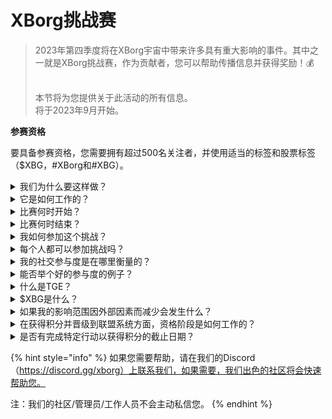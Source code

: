 # XBorg挑战赛

> 2023年第四季度将在XBorg宇宙中带来许多具有重大影响的事件。其中之一就是XBorg挑战赛，作为贡献者，您可以帮助传播信息并获得奖励！💰
>
> \
> 本节将为您提供关于此活动的所有信息。\
> 将于2023年9月开始。

**参赛资格**

要具备参赛资格，您需要拥有超过500名关注者，并使用适当的标签和股票标签（$XBG，#XBorg和#XBG）。

<details>

<summary>我们为什么要这样做？</summary>

我们的目标是提高XBorg的知名度，同时展示我们出色的社区、产品和代币。组织一场比赛是我们选择的方法，旨在促进愉快和协作的体验。

</details>

<details>

<summary>它是如何工作的？</summary>

请积极参与，遵守[规则](rules-test.md)并遵循最佳实践（链接到最佳实践）。您将根据您的参与度所产生的影响累积积分，而且您越熟练地做到这一点，您和您的联盟所能获得的奖励就越大。

</details>

<details>

<summary>比赛何时开始？</summary>

比赛计划于2023年9月1日或9月30日开始，具体时间将根据我们的进展而定。

</details>

<details>

<summary>比赛何时结束？</summary>

比赛将在代币生成事件（TGE）后的两周内结束，具体日期将在稍后通知。

</details>

<details>

<summary>我如何参加这个挑战？</summary>

在满足拥有500名以上Twitter关注者的要求后，将根据您在LunarCrush上的每日XBorg影响者参与排名来分配积分。请记得在您的推文中包含#XBorg，$XBG或#XBG以便准确识别。

</details>

<details>

<summary>每个人都可以参加挑战吗？</summary>

挑战对每个人开放，但只有拥有至少500名Twitter关注者的人的积分才会被计算。

</details>

<details>

<summary>我的社交参与度是在哪里衡量的？</summary>

LunarCrush直接从Twitter获取数据，使我们能够提取和分析这些信息。因此，我们专注于衡量您在Twitter上的参与度。请注意，其他社交平台上的参与度不会被考虑在内。欲了解更多信息，请访问[https://lunarcrush.com/faq。](https://lunarcrush.com/faq.)

</details>

<details>

<summary>能否举个好的参与度的例子？</summary>

有效的参与度包括使用标签、股票标签和表情符号创建引人注目的内容。如需进一步指导，请参阅我们全面的最佳实践指南：{链接}

</details>

<details>

<summary>什么是TGE？</summary>

TGE代表“Token Generation Event”，是区块链和加密货币领域常用的术语。

**TGE期间会发生什么？**

TGE涉及创建和分发新的加密货币或代币给早期参与者，通常用于为新项目筹集资金。这个过程涉及发行公司或组织向最初的支持者或投资者分配一定数量的代币。

**TGE与ICO有何区别？**

虽然TGE和ICO（首次代币发行）都是使用代币进行筹款的方法，但这两个术语有时可以互换使用。然而，行业内部人士通常更喜欢使用“TGE”，因为它强调了代币的生成和分发，而不是“发行”或销售方面。

</details>

<details>

<summary>$XBG是什么？</summary>

[$XBG](../../06-or-token/xbg.md)是与XBorg项目相关联的数字代币。

</details>

<details>

<summary>如果我的影响范围因外部因素而减少会发生什么？</summary>

如果您不维持或增加参与度，您的影响者排名将下降，导致每日积分减少。但是，您已经获得的积分不会丢失。

</details>

<details>

<summary>在获得积分并晋级到联盟系统方面，资格阶段是如何工作的？</summary>

在资格阶段，参与者每天积累积分并在排行榜上上升。我们将保留资格阶段1和资格阶段2的最终排名快照。根据参与者总数和共同目标的成功情况，将在各个联盟中提供名额。每个资格阶段表现最好的人将收到邀请，根据他们的技能水平加入最适合他们的联盟。

通过这些联盟，首个赛季将开始，带来令人难以忽视的奖励。这标志着游戏的真正开始。除了丰厚的奖励外，通过资格阶段的选拔对许多人来说应该是一个重要目标。

</details>

<details>

<summary>是否有完成特定行动以获得积分的截止日期？</summary>

是的，根据游戏的阶段，有获得积分的截止日期。有两个资格阶段，然后是[联盟](scoring-test/leagues-test.md)的启动。在每个阶段中，参与者必须在结束之前累积最大积分，并确保他们在[排行榜](scoring-test/leaderboard-test.md)上的位置。一旦联盟启动，游戏将按季度运行。

此外，积分每天都会获得，数据每天晚上午夜（UTC）之前从[LunarCrush](scoring-test/lunarcrush-test.md) API中提取，以计算积分。由于技术原因，某些数据可能需要最多48小时才能在[排行榜](scoring-test/leaderboard-test.md)上反映出来。

</details>

{% hint style="info" %}
如果您需要帮助，请在我们的Discord（https://discord.gg/xborg）上联系我们，如果需要，我们出色的社区将会快速帮助您。

注：我们的社区/管理员/工作人员不会主动私信您。
{% endhint %}